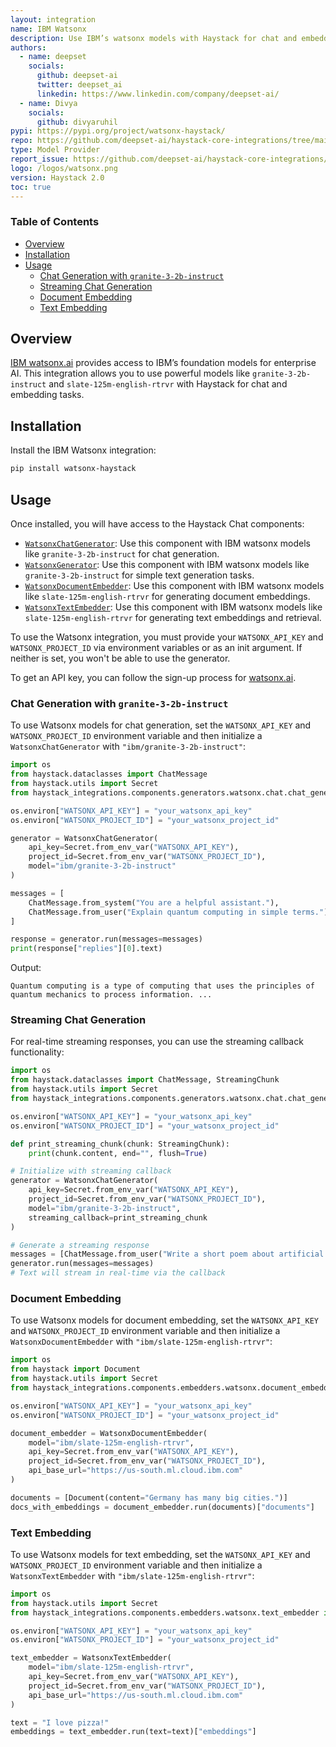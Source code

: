 ```yaml
---
layout: integration
name: IBM Watsonx
description: Use IBM’s watsonx models with Haystack for chat and embedding tasks via the new Watsonx SDK integration.
authors:
  - name: deepset
    socials:
      github: deepset-ai
      twitter: deepset_ai
      linkedin: https://www.linkedin.com/company/deepset-ai/
  - name: Divya
    socials:
      github: divyaruhil
pypi: https://pypi.org/project/watsonx-haystack/
repo: https://github.com/deepset-ai/haystack-core-integrations/tree/main/integrations/watsonx
type: Model Provider
report_issue: https://github.com/deepset-ai/haystack-core-integrations/issues
logo: /logos/watsonx.png
version: Haystack 2.0
toc: true
---
```


### Table of Contents

- [Overview](#overview)
- [Installation](#installation)
- [Usage](#usage)
  - [Chat Generation with `granite-3-2b-instruct`](#chat-generation-with-granite-3-2b-instruct)
  - [Streaming Chat Generation](#streaming-chat-generation)
  - [Document Embedding](#document-embedding)
  - [Text Embedding](#text-embedding)

## Overview

[IBM watsonx.ai](https://www.ibm.com/products/watsonx-ai) provides access to IBM’s foundation models for enterprise AI. This integration allows you to use powerful models like `granite-3-2b-instruct` and `slate-125m-english-rtrvr` with Haystack for chat and embedding tasks.

## Installation

Install the IBM Watsonx integration:

```bash
pip install watsonx-haystack
```

## Usage

Once installed, you will have access to the Haystack Chat components:
- [`WatsonxChatGenerator`](https://docs.haystack.deepset.ai/docs/watsonxchatgenerator): Use this component with IBM watsonx models like `granite-3-2b-instruct` for chat generation.
- [`WatsonxGenerator`](https://docs.haystack.deepset.ai/docs/watsonxgenerator): Use this component with IBM watsonx models like `granite-3-2b-instruct` for simple text generation tasks.
- [`WatsonxDocumentEmbedder`](https://docs.haystack.deepset.ai/docs/watsonxdocumentembedder): Use this component with IBM watsonx models like `slate-125m-english-rtrvr` for generating document embeddings.
- [`WatsonxTextEmbedder`](https://docs.haystack.deepset.ai/docs/watsonxtextembedder): Use this component with IBM watsonx models like `slate-125m-english-rtrvr` for generating text embeddings and retrieval.

To use the Watsonx integration, you must provide your `WATSONX_API_KEY` and `WATSONX_PROJECT_ID` via environment variables or as an init argument. If neither is set, you won't be able to use the generator.

To get an API key, you can follow the sign-up process for [watsonx.ai](https://www.ibm.com/products/watsonx-ai).


### Chat Generation with `granite-3-2b-instruct`

To use Watsonx models for chat generation, set the `WATSONX_API_KEY` and `WATSONX_PROJECT_ID` environment variable and then initialize a `WatsonxChatGenerator` with `"ibm/granite-3-2b-instruct"`:

```python
import os
from haystack.dataclasses import ChatMessage
from haystack.utils import Secret
from haystack_integrations.components.generators.watsonx.chat.chat_generator import WatsonxChatGenerator

os.environ["WATSONX_API_KEY"] = "your_watsonx_api_key"
os.environ["WATSONX_PROJECT_ID"] = "your_watsonx_project_id"

generator = WatsonxChatGenerator(
    api_key=Secret.from_env_var("WATSONX_API_KEY"),
    project_id=Secret.from_env_var("WATSONX_PROJECT_ID"),
    model="ibm/granite-3-2b-instruct"
)

messages = [
    ChatMessage.from_system("You are a helpful assistant."),
    ChatMessage.from_user("Explain quantum computing in simple terms.")
]

response = generator.run(messages=messages)
print(response["replies"][0].text)
```

Output:

```shell
Quantum computing is a type of computing that uses the principles of quantum mechanics to process information. ...
```

### Streaming Chat Generation

For real-time streaming responses, you can use the streaming callback functionality:

```python
import os
from haystack.dataclasses import ChatMessage, StreamingChunk
from haystack.utils import Secret
from haystack_integrations.components.generators.watsonx.chat.chat_generator import WatsonxChatGenerator

os.environ["WATSONX_API_KEY"] = "your_watsonx_api_key"
os.environ["WATSONX_PROJECT_ID"] = "your_watsonx_project_id"

def print_streaming_chunk(chunk: StreamingChunk):
    print(chunk.content, end="", flush=True)

# Initialize with streaming callback
generator = WatsonxChatGenerator(
    api_key=Secret.from_env_var("WATSONX_API_KEY"),
    project_id=Secret.from_env_var("WATSONX_PROJECT_ID"),
    model="ibm/granite-3-2b-instruct",
    streaming_callback=print_streaming_chunk
)

# Generate a streaming response
messages = [ChatMessage.from_user("Write a short poem about artificial intelligence.")]
generator.run(messages=messages)
# Text will stream in real-time via the callback
```

### Document Embedding

To use Watsonx models for document embedding, set the `WATSONX_API_KEY` and `WATSONX_PROJECT_ID` environment variable and then initialize a `WatsonxDocumentEmbedder` with `"ibm/slate-125m-english-rtrvr"`:

```python
import os
from haystack import Document
from haystack.utils import Secret
from haystack_integrations.components.embedders.watsonx.document_embedder import WatsonxDocumentEmbedder

os.environ["WATSONX_API_KEY"] = "your_watsonx_api_key"
os.environ["WATSONX_PROJECT_ID"] = "your_watsonx_project_id"

document_embedder = WatsonxDocumentEmbedder(
    model="ibm/slate-125m-english-rtrvr",
    api_key=Secret.from_env_var("WATSONX_API_KEY"),
    project_id=Secret.from_env_var("WATSONX_PROJECT_ID"),
    api_base_url="https://us-south.ml.cloud.ibm.com"
)

documents = [Document(content="Germany has many big cities.")]
docs_with_embeddings = document_embedder.run(documents)["documents"]
```

### Text Embedding

To use Watsonx models for text embedding, set the `WATSONX_API_KEY` and `WATSONX_PROJECT_ID` environment variable and then initialize a `WatsonxTextEmbedder` with `"ibm/slate-125m-english-rtrvr"`:

```python
import os
from haystack.utils import Secret
from haystack_integrations.components.embedders.watsonx.text_embedder import WatsonxTextEmbedder

os.environ["WATSONX_API_KEY"] = "your_watsonx_api_key"
os.environ["WATSONX_PROJECT_ID"] = "your_watsonx_project_id"

text_embedder = WatsonxTextEmbedder(
    model="ibm/slate-125m-english-rtrvr",
    api_key=Secret.from_env_var("WATSONX_API_KEY"),
    project_id=Secret.from_env_var("WATSONX_PROJECT_ID"),
    api_base_url="https://us-south.ml.cloud.ibm.com"
)

text = "I love pizza!"
embeddings = text_embedder.run(text=text)["embeddings"]
```
